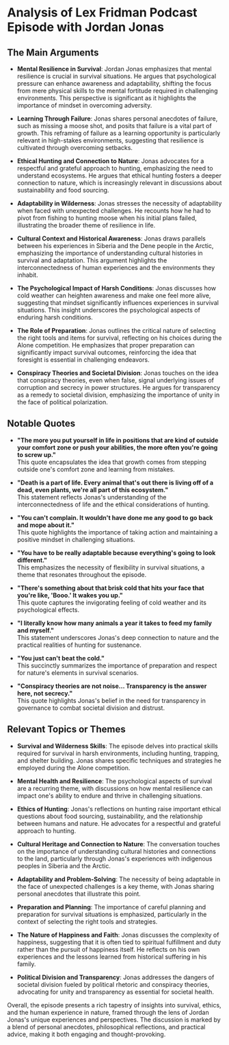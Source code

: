 # Analysis of Lex Fridman Podcast Episode with Jordan Jonas

## The Main Arguments

- **Mental Resilience in Survival**: Jordan Jonas emphasizes that mental resilience is crucial in survival situations. He argues that psychological pressure can enhance awareness and adaptability, shifting the focus from mere physical skills to the mental fortitude required in challenging environments. This perspective is significant as it highlights the importance of mindset in overcoming adversity.

- **Learning Through Failure**: Jonas shares personal anecdotes of failure, such as missing a moose shot, and posits that failure is a vital part of growth. This reframing of failure as a learning opportunity is particularly relevant in high-stakes environments, suggesting that resilience is cultivated through overcoming setbacks.

- **Ethical Hunting and Connection to Nature**: Jonas advocates for a respectful and grateful approach to hunting, emphasizing the need to understand ecosystems. He argues that ethical hunting fosters a deeper connection to nature, which is increasingly relevant in discussions about sustainability and food sourcing.

- **Adaptability in Wilderness**: Jonas stresses the necessity of adaptability when faced with unexpected challenges. He recounts how he had to pivot from fishing to hunting moose when his initial plans failed, illustrating the broader theme of resilience in life.

- **Cultural Context and Historical Awareness**: Jonas draws parallels between his experiences in Siberia and the Dene people in the Arctic, emphasizing the importance of understanding cultural histories in survival and adaptation. This argument highlights the interconnectedness of human experiences and the environments they inhabit.

- **The Psychological Impact of Harsh Conditions**: Jonas discusses how cold weather can heighten awareness and make one feel more alive, suggesting that mindset significantly influences experiences in survival situations. This insight underscores the psychological aspects of enduring harsh conditions.

- **The Role of Preparation**: Jonas outlines the critical nature of selecting the right tools and items for survival, reflecting on his choices during the Alone competition. He emphasizes that proper preparation can significantly impact survival outcomes, reinforcing the idea that foresight is essential in challenging endeavors.

- **Conspiracy Theories and Societal Division**: Jonas touches on the idea that conspiracy theories, even when false, signal underlying issues of corruption and secrecy in power structures. He argues for transparency as a remedy to societal division, emphasizing the importance of unity in the face of political polarization.

## Notable Quotes

- **"The more you put yourself in life in positions that are kind of outside your comfort zone or push your abilities, the more often you're going to screw up."**  
  This quote encapsulates the idea that growth comes from stepping outside one's comfort zone and learning from mistakes.

- **"Death is a part of life. Every animal that's out there is living off of a dead, even plants, we're all part of this ecosystem."**  
  This statement reflects Jonas's understanding of the interconnectedness of life and the ethical considerations of hunting.

- **"You can't complain. It wouldn't have done me any good to go back and mope about it."**  
  This quote highlights the importance of taking action and maintaining a positive mindset in challenging situations.

- **"You have to be really adaptable because everything's going to look different."**  
  This emphasizes the necessity of flexibility in survival situations, a theme that resonates throughout the episode.

- **"There's something about that brisk cold that hits your face that you're like, 'Booo.' It wakes you up."**  
  This quote captures the invigorating feeling of cold weather and its psychological effects.

- **"I literally know how many animals a year it takes to feed my family and myself."**  
  This statement underscores Jonas's deep connection to nature and the practical realities of hunting for sustenance.

- **"You just can't beat the cold."**  
  This succinctly summarizes the importance of preparation and respect for nature's elements in survival scenarios.

- **"Conspiracy theories are not noise... Transparency is the answer here, not secrecy."**  
  This quote highlights Jonas's belief in the need for transparency in governance to combat societal division and distrust.

## Relevant Topics or Themes

- **Survival and Wilderness Skills**: The episode delves into practical skills required for survival in harsh environments, including hunting, trapping, and shelter building. Jonas shares specific techniques and strategies he employed during the Alone competition.

- **Mental Health and Resilience**: The psychological aspects of survival are a recurring theme, with discussions on how mental resilience can impact one's ability to endure and thrive in challenging situations.

- **Ethics of Hunting**: Jonas's reflections on hunting raise important ethical questions about food sourcing, sustainability, and the relationship between humans and nature. He advocates for a respectful and grateful approach to hunting.

- **Cultural Heritage and Connection to Nature**: The conversation touches on the importance of understanding cultural histories and connections to the land, particularly through Jonas's experiences with indigenous peoples in Siberia and the Arctic.

- **Adaptability and Problem-Solving**: The necessity of being adaptable in the face of unexpected challenges is a key theme, with Jonas sharing personal anecdotes that illustrate this point.

- **Preparation and Planning**: The importance of careful planning and preparation for survival situations is emphasized, particularly in the context of selecting the right tools and strategies.

- **The Nature of Happiness and Faith**: Jonas discusses the complexity of happiness, suggesting that it is often tied to spiritual fulfillment and duty rather than the pursuit of happiness itself. He reflects on his own experiences and the lessons learned from historical suffering in his family.

- **Political Division and Transparency**: Jonas addresses the dangers of societal division fueled by political rhetoric and conspiracy theories, advocating for unity and transparency as essential for societal health.

Overall, the episode presents a rich tapestry of insights into survival, ethics, and the human experience in nature, framed through the lens of Jordan Jonas's unique experiences and perspectives. The discussion is marked by a blend of personal anecdotes, philosophical reflections, and practical advice, making it both engaging and thought-provoking.